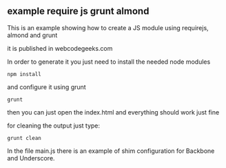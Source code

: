 ## example require js grunt almond

This is an example showing how to create a JS module using requirejs, almond and grunt

it is published in webcodegeeks.com

In order to generate it you just need to install the needed node modules

```{r, engine='bash', count_lines}
npm install
```

and configure it using grunt

```{r, engine='bash', count_lines}
grunt
```

then you can just open the index.html and everything should work just fine

for cleaning the output just type:

```{r, engine='bash', count_lines}
grunt clean
```

In the file main.js there is an example of shim configuration for Backbone and Underscore.